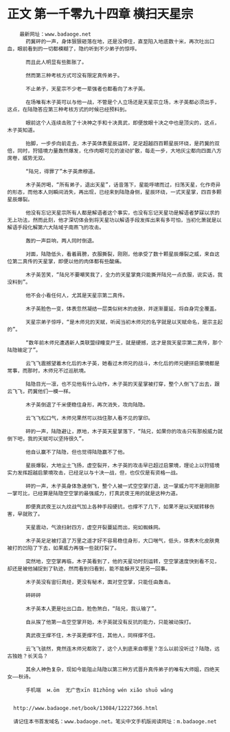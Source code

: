 # 正文 第一千零九十四章 横扫天星宗
        最新网址：www.badaoge.net
          药冀砰的一声，身体狠狠砸落在地，还是没停住，直至陷入地底数十米，再次吐出口血，眼前看到的一切都模糊了，隐约听到不少弟子的惊呼。
      
          而且此人明显有些膨胀了。
      
          然而第三种考核方式可没有限定真传弟子。
      
          不止弟子，天星宗不少老一辈强者也都看向了木子英。
      
          在场唯有木子英可以与他一战，不管是个人立场还是天星宗立场，木子英都必须出手，这点，在陆隐答应第三种考核方式的时候已经预料到。
      
          眼前这个人连续击败了十决神之手和十决真武，即便放眼十决之中也是顶尖的，这点，木子英知道。
      
          抬脚，一步步向前走去，木子英体表星辰运转，足足超越四百颗星辰环绕，是药冀的双倍，同时，狩猎境力量轰然爆发，化作肉眼可见的波动扩散，每走一步，大地灰尘都向四面八方席卷，威势无双。
      
          “陆兄，得罪了”木子英肃穆道。
      
          木子英厉喝，“所有弟子，退出天星”，话音落下，星能呼啸而过，扫荡天星，化作奇异的形态，而他本人则瞬间消失，再出现，已经来到陆隐身侧，星辰环绕，一式天星掌，四百多颗星辰爆裂。
      
          他没有忘记天星宗所有人都是解语者这个事实，也没有忘记天星功是解语者梦寐以求的无上功法，然而此刻，他才深切体会到将天星功以解语手段发挥出来有多可怕，当初化萧就是以解语手段化解第六大陆域子南燕飞的攻击。
      
          轰的一声巨响，两人同时倒退。
      
          对面，陆隐低头，看着肩膀，衣服撕裂，刚刚，他承受了数十颗星辰爆裂之威，来自这位第二真传的天星掌，即便以他的肉体都有些酸痛。
      
          木子英苦笑，“陆兄不要嘲笑我了，全力的天星掌竟只能撕开陆兄一点衣服，说实话，我没料到”。
      
          他不会小看任何人，尤其是天星宗第二真传。
      
          木子英脸色一变，体表忽然凝结一层类似树木的皮肤，并逐渐蔓延，将自身完全覆盖。
      
          天星宗弟子惊呼，“是木师兄的天赋，听闻当初木师兄的名字就是以天赋命名，是宗主起的”。
      
          “数年前木师兄遭遇新人类联盟绿瞳变尸王，就是硬撼，这才是我天星宗第二真传，那个陆隐输定了”。
      
          云飞飞震撼望着木化后的木子英，她看过木师兄的战斗，木化后的师兄硬拼启蒙境都是常事，而那时，木师兄不过巡航境。
      
          陆隐目光一凛，也不见他有什么动作，木子英的天星掌被打穿，整个人倒飞了出去，跟云飞飞，药冀他们一模一样。
      
          木子英倒退了千米便稳住身形，再次消失，攻向陆隐。
      
          云飞飞松口气，木师兄果然可以挡住那人看不见的掌印。
      
          砰的一声，陆隐避让，原地，木子英天星掌落下，“陆兄，如果你的攻击只有那般威力就倒下吧，我的天赋可以坚持很久”。
      
          他自认赢不了陆隐，但也觉得陆隐赢不了他。
      
          星辰爆裂，大地尘土飞扬，虚空裂开，木子英的攻击早已超过启蒙境，理论上以狩猎境实力发挥超越启蒙境攻击，已经足以与十决一战，但，也仅仅是有资格一战。
      
          砰的一声，木子英身体急速倒飞，整个人被一式空空掌打退，这一掌威力可不是刚刚那一掌可比，已经算是陆隐空空掌的最强威力，打真武夜王用的就是这种力道。
      
          即便真武夜王以九纹战气加上各种手段硬抗，也撑不了几下，如果不是以天赋转移伤害，早就败了。
      
          天星震动，气浪扫射四方，虚空开裂蔓延而出，宛如蜘蛛网。
      
          木子英足足被打退了万里之遥才好不容易稳住身形，大口喘气，低头，体表木化皮肤竟被打的凹陷了下去，如果威力再强一些就打裂了。
      
          突然地，空空掌再临，木子英看到了，他的天星功时刻运转，空空掌速度快到看不见，却还是被他捕捉到了轨迹，然而看到归看到，能不能躲开又是另一回事。
      
          木子英没有宙衍真经，更没有秘术，面对空空掌，只能任由轰击。
      
          砰砰砰
      
          木子英本人更是吐出口血，脸色煞白，“陆兄，我认输了”。
      
          自从挨了他第一击空空掌开始，木子英就没有反抗的能力，只能被动挨打。
      
          真武夜王撑不住，木子英更撑不住，其他人，同样撑不住。
      
          云飞飞骇然，竟然连木师兄都败了，这个人到底来自哪里？怎么以前没听过？陆隐，远古独姓？长天岛？
      
          其余人神色复杂，现如今能阻止陆隐以第三种方式晋升真传弟子的唯有大师姐，四绝天女——秋诗。
      
          手机端  м.ōm  无广告xīn 81zhōng wén xiǎo shuō wǎng
      
      
      http://www.badaoge.net/book/13084/12227366.html
      
      请记住本书首发域名：www.badaoge.net。笔尖中文手机版阅读网址：m.badaoge.net